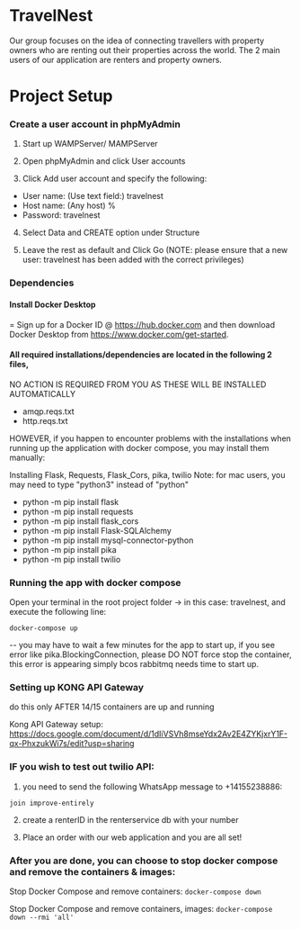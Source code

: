 # TravelNest

Our group focuses on the idea of connecting travellers with property owners who are renting out their properties across the world. The 2 main users of our application are renters and property owners. 


# Project Setup 

### Create a user account in phpMyAdmin

1) Start up WAMPServer/ MAMPServer 

2) Open phpMyAdmin and click User accounts 

<insert picture></insert>

3) Click Add user account and specify the following:

- User name: (Use text field:) travelnest
- Host name: (Any host) %
- Password: travelnest

4) Select Data and CREATE option under Structure

5) Leave the rest as default and Click Go
(NOTE: please ensure that a new user: travelnest has been added with the correct privileges)


### Dependencies

#### Install Docker Desktop
= Sign up for a Docker ID @ https://hub.docker.com and then download Docker Desktop from https://www.docker.com/get-started.

#### All required installations/dependencies are located in the following 2 files, 
NO ACTION IS REQUIRED FROM YOU AS THESE WILL BE INSTALLED AUTOMATICALLY

- amqp.reqs.txt
- http.reqs.txt

HOWEVER, if you happen to encounter problems with the installations when running up the application with docker compose, you may install them manually:

Installing Flask, Requests, Flask_Cors, pika, twilio
Note: for mac users, you may need to type "python3" instead of "python"
- python -m pip install flask
- python -m pip install requests
- python -m pip install flask_cors
- python -m pip install Flask-SQLAlchemy
- python -m pip install mysql-connector-python
- python -m pip install pika
- python -m pip install twilio


### Running the app with docker compose 

Open your terminal in the root project folder -> in this case: travelnest, and execute the following line:

``docker-compose up``

-- you may have to wait a few minutes for the app to start up, if you see error like pika.BlockingConnection, please DO NOT force stop the container, this error is appearing simply bcos rabbitmq needs time to start up. 


### Setting up KONG API Gateway 
do this only AFTER 14/15 containers are up and running

Kong API Gateway setup: https://docs.google.com/document/d/1dIiVSVh8mseYdx2Av2E4ZYKjxrY1F-qx-PhxzukWi7s/edit?usp=sharing


### IF you wish to test out twilio API: 

1) you need to send the following WhatsApp message to +14155238886:

``join improve-entirely``

2) create a renterID in the renterservice db with your number

3) Place an order with our web application and you are all set!


### After you are done, you can choose to stop docker compose and remove the containers & images:

Stop Docker Compose and remove containers:
``docker-compose down``

Stop Docker Compose and remove containers, images:
``docker-compose down --rmi 'all'``